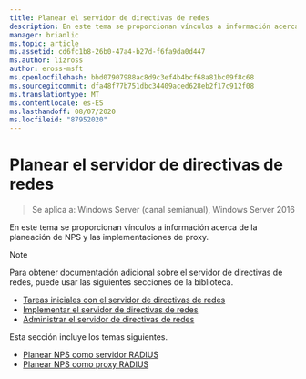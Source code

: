 ```yaml
---
title: Planear el servidor de directivas de redes
description: En este tema se proporcionan vínculos a información acerca de la planeación de la planeación de la implementación del servidor RADIUS en Windows Server 2016.
manager: brianlic
ms.topic: article
ms.assetid: cd6fc1b8-26b0-47a4-b27d-f6fa9da0d447
ms.author: lizross
author: eross-msft
ms.openlocfilehash: bbd07907988ac8d9c3ef4b4bcf68a81bc09f8c68
ms.sourcegitcommit: dfa48f77b751dbc34409aced628eb2f17c912f08
ms.translationtype: MT
ms.contentlocale: es-ES
ms.lasthandoff: 08/07/2020
ms.locfileid: "87952020"
---
```

# <a name="plan-network-policy-server"></a>Planear el servidor de directivas de redes

>Se aplica a: Windows Server (canal semianual), Windows Server 2016

En este tema se proporcionan vínculos a información acerca de la planeación de NPS y las implementaciones de proxy.

>[!NOTE]
>Para obtener documentación adicional sobre el servidor de directivas de redes, puede usar las siguientes secciones de la biblioteca.
> - [Tareas iniciales con el servidor de directivas de redes](nps-getstart-top.md)
> - [Implementar el servidor de directivas de redes](nps-deploy.md)
> - [Administrar el servidor de directivas de redes](nps-manage-top.md)

Esta sección incluye los temas siguientes.

- [Planear NPS como servidor RADIUS](nps-plan-server.md)
- [Planear NPS como proxy RADIUS](nps-plan-proxy.md)
